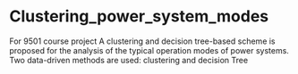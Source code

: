# Clustering_power_system_modes
For 9501 course project
A clustering and decision tree-based scheme is proposed for the analysis of the typical operation modes of power systems.
Two data-driven methods are used: clustering and decision Tree
